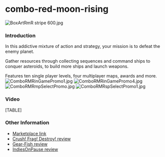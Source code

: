 # combo-red-moon-rising

![BoxArtRmR stripe 600.jpg](../.gitbook/assets/migrated\_media-BoxArtRmR\_stripe\_600.jpg)

### Introduction

In this addictive mixture of action and strategy, your mission is to defeat the enemy planet.

Gather resources through collecting sequences and command ships to conquer asteroids, to build more ships and launch weapons.

Features ten single player levels, four multiplayer maps, awards and more. ![ComboRMRinGamePromo1.jpg](../.gitbook/assets/migrated\_media-ComboRMRinGamePromo1.jpg) ![ComboRMRinGamePromo4.jpg](../.gitbook/assets/migrated\_media-ComboRMRinGamePromo4.jpg) ![ComboRMRmpSelectPromo.jpg](../.gitbook/assets/migrated\_media-ComboRMRmpSelectPromo.jpg) ![ComboRMRspSelectPromo1.jpg](../.gitbook/assets/migrated\_media-ComboRMRspSelectPromo1.jpg)

### Video

\[TABLE]

### Other Information

* [Marketplace link](http://marketplace.xbox.com/en-US/Product/Combo-red-moon-rising/66acd000-77fe-1000-9115-d802585508f3)
* [Crush! Frag! Destroy! review](http://www.crushfragdestroy.com/2011/07/26/xbox-live-indie-dome-july-18th-%E2%80%93-24th-2011/)
* [Gear-Fish review](http://gear-fish.com/?p=394)
* [IndiesOnPause review](http://indies.onpause.org/2011/07/combo-red-moon-rising.html)

